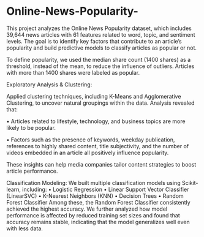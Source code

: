 # Online-News-Popularity-
This project analyzes the Online News Popularity dataset, which includes 39,644 news articles with 61 features related to word, topic, and sentiment levels. The goal is to identify key factors that contribute to an article’s popularity and build predictive models to classify articles as popular or not. 

To define popularity, we used the median share count (1400 shares) as a threshold, instead of the mean, to reduce the influence of outliers. Articles with more than 1400 shares were labeled as popular.

Exploratory Analysis & Clustering:

Applied clustering techniques, including K-Means and Agglomerative Clustering, to uncover natural groupings within the data. Analysis revealed that:

•	Articles related to lifestyle, technology, and business topics are more likely to be popular.

•	Factors such as the presence of keywords, weekday publication, references to highly shared content, title subjectivity, and the number of videos embedded in an article all positively influence popularity.

These insights can help media companies tailor content strategies to boost article performance.

Classification Modeling:
We built multiple classification models using Scikit-learn, including:
•	Logistic Regression
•	Linear Support Vector Classifier (LinearSVC)
•	K-Nearest Neighbors (KNN)
•	Decision Trees
•	Random Forest Classifier
Among these, the Random Forest Classifier consistently achieved the highest accuracy. We further analyzed how model performance is affected by reduced training set sizes and found that accuracy remains stable, indicating that the model generalizes well even with less data.


